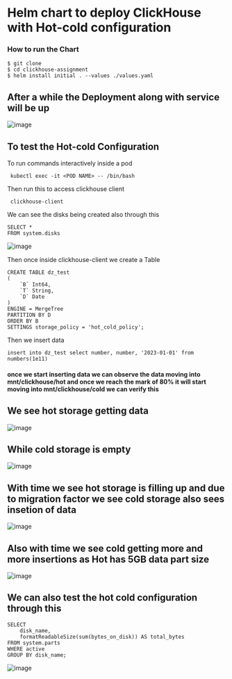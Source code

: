 # Helm chart to deploy ClickHouse with Hot-cold configuration

### How to run the Chart
```
$ git clone
$ cd clickhouse-assignment
$ helm install initial . --values ./values.yaml
```
## After a while the Deployment along with service will be up
![image](https://github.com/satyazzz123/clickhouse-deloyment/assets/105061492/e47800a0-9609-4d6b-ade1-e0b428c14b6d)

## To test the Hot-cold Configuration
To run commands interactively inside a pod
```
 kubectl exec -it <POD NAME> -- /bin/bash
```
Then run this to access clickhouse client

```
 clickhouse-client
```
We can see the disks being created also through this

```
SELECT *
FROM system.disks
```
![image](https://github.com/satyazzz123/clickhouse-deloyment/assets/105061492/25a587e6-9b33-4cad-bb32-f5be752cb3c9)

Then once inside clickhouse-client we create a Table
```
CREATE TABLE dz_test
(
    `B` Int64,
    `T` String,
    `D` Date
)
ENGINE = MergeTree
PARTITION BY D
ORDER BY B
SETTINGS storage_policy = 'hot_cold_policy';
```
Then we insert data
```
insert into dz_test select number, number, '2023-01-01' from numbers(1e11)
```
#### once we start inserting data we can observe the data moving into mnt/clickhouse/hot and once we reach the mark of 80% it will start moving into mnt/clickhouse/cold we can verify this
## We see hot storage getting data 

![image](https://github.com/satyazzz123/clickhouse-deloyment/assets/105061492/cfc2281b-3cb5-457f-8b96-6eebcc6461eb)

## While cold storage is empty

![image](https://github.com/satyazzz123/clickhouse-deloyment/assets/105061492/2981bebe-06aa-4e5f-af2a-f651efdd4a88)

## With time we see hot storage is filling up and due to migration factor we see cold storage also sees insetion of data

![image](https://github.com/satyazzz123/clickhouse-deloyment/assets/105061492/04776f05-517b-4974-8b3d-bf401dd34b57)

## Also with time we see cold getting more and more insertions as Hot has 5GB data part size 
![image](https://github.com/satyazzz123/clickhouse-deloyment/assets/105061492/02e341b2-6aff-49a9-8539-104c047268be)



## We can also test the hot cold configuration through this
```
SELECT
    disk_name,
    formatReadableSize(sum(bytes_on_disk)) AS total_bytes
FROM system.parts
WHERE active
GROUP BY disk_name;

```
![image](https://github.com/satyazzz123/clickhouse-deloyment/assets/105061492/10b1eb54-e59f-454d-aad6-c3f5054e8920)








